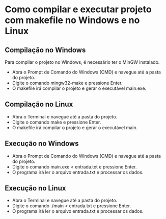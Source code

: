 # Como compilar e executar projeto com makefile no Windows e no Linux

## Compilação no Windows

Para compilar o projeto no Windows, é necessário ter o MinGW instalado.

- Abra o Prompt de Comando do Windows (CMD) e navegue até a pasta do projeto.
- Digite o comando mingw32-make e pressione Enter.
- O makefile irá compilar o projeto e gerar o executável main.exe.

## Compilação no Linux 

- Abra o Terminal e navegue até a pasta do projeto.
- Digite o comando make e pressione Enter.
- O makefile irá compilar o projeto e gerar o executável main.

## Execução no Windows

- Abra o Prompt de Comando do Windows (CMD) e navegue até a pasta do projeto.
- Digite o comando main.exe < entrada.txt e pressione Enter.
- O programa irá ler o arquivo entrada.txt e processar os dados.

## Execução no Linux

- Abra o Terminal e navegue até a pasta do projeto.
- Digite o comando ./main < entrada.txt e pressione Enter.
- O programa irá ler o arquivo entrada.txt e processar os dados.
